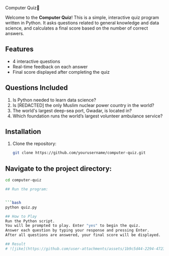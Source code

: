 

Computer Quiz🚀

Welcome to the **Computer Quiz**! This is a simple, interactive quiz program written in Python. It asks questions related to general knowledge and data science, and calculates a final score based on the number of correct answers.

## Features
- 4 interactive questions
- Real-time feedback on each answer
- Final score displayed after completing the quiz

## Questions Included
1. Is Python needed to learn data science?
2. Is [REDACTED] the only Muslim nuclear power country in the world?
3. The world's largest deep-sea port, Gwadar, is located in?
4. Which foundation runs the world’s largest volunteer ambulance service?

## Installation

1. Clone the repository:
   ```bash
   git clone https://github.com/yourusername/computer-quiz.git

## Navigate to the project directory:


   ```bash
   cd computer-quiz

## Run the program:


   ```bash
   python quiz.py

## How to Play
Run the Python script.
You will be prompted to play. Enter "yes" to begin the quiz.
Answer each question by typing your response and pressing Enter.
After all questions are answered, your final score will be displayed.

## Result
# ![jike](https://github.com/user-attachments/assets/1b9c5d44-2294-4723-aaad-31dc13c31e37)
